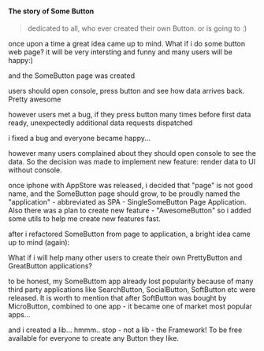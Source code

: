 #### The story of Some Button

> dedicated to all, who ever created their own Button. or is going to :)

once upon a time a great idea came up to mind. What if i do some button web page? it will be very intersting and funny and many users will be happy:)

and the SomeButton page was created

users should open console, press button and see how data arrives back. Pretty awesome

however users met a bug, if they press button many times before first data ready, unexpectedly additional data requests dispatched

i fixed a bug and everyone became happy... 

however many users complained about they should open console to see the data. So the decision was made to implement new feature: render data to UI without console.

once iphone with AppStore was released, i decided that "page" is not good name, and the SomeButton page should grow, to be proudly named the "application" - abbreviated as SPA - SingleSomeButton Page Application. Also there was a plan to create new feature - "AwesomeButton" so i added some utils to help me create new features fast.

after i refactored SomeButton from page to application, a bright idea came up to mind (again):

What if i will help many other users to create their own PrettyButton and GreatButton applications?

to be honest, my SomeButtom app already lost popularity because of many third party applications like SearchButton, SocialButton, SoftButton etc were released. It is worth to mention that after SoftButton was bought by MicroButton, combined to one app - it became one of market most popular apps...

and i created a lib... hmmm.. stop - not a lib - the Framework! To be free available for everyone to create any Button they like.
